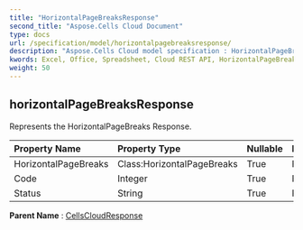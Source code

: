 ```yaml
---
title: "HorizontalPageBreaksResponse"
second_title: "Aspose.Cells Cloud Document"
type: docs
url: /specification/model/horizontalpagebreaksresponse/
description: "Aspose.Cells Cloud model specification : HorizontalPageBreaksResponse. Effortlessly handle Excel and other spreadsheet documents with features like opening, generating, editing, splitting, merging, comparing, and converting."
kwords: Excel, Office, Spreadsheet, Cloud REST API, HorizontalPageBreaksResponse
weight: 50
---
```


## **horizontalPageBreaksResponse**

Represents the HorizontalPageBreaks Response. 

| Property Name | Property Type | Nullable |  ReadOnly | DefaultValue | Description | 
| :- | :- | :- |:- |  :- | :- |
| HorizontalPageBreaks | Class:HorizontalPageBreaks | True |  False |  |  |  
| Code | Integer | True |  False |  |  |  
| Status | String | True |  False |  |  |  

**Parent Name** : [CellsCloudResponse](/specification/model/cellscloudresponse)

